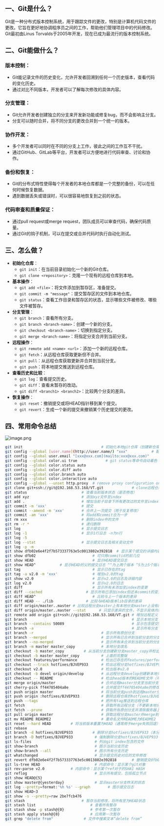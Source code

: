 
## 一、Git是什么？

Git是一种分布式版本控制系统，用于跟踪文件的更改，特别是计算机代码文件的更改。它旨在更好地协调程序员之间的工作，帮助他们管理项目中的代码修改。Git最初由Linus Torvalds于2005年开发，现在已成为最流行的版本控制系统。

## 二、Git能做什么？

### **版本控制**：

- Git能记录文件的历史变化，允许开发者回溯到任何一个历史版本，查看代码的变化历史。
- 通过对比不同版本，开发者可以了解每次修改的具体内容。

### **分支管理**：

- Git允许开发者创建独立的分支来开发新功能或修复bug，而不会影响主分支。
- 分支可以随时合并，将不同分支的更改合并到一个统一的版本。

### **协作开发**：

- 多个开发者可以同时在不同的分支上工作，彼此之间的工作互不干扰。
- 通过GitHub、GitLab等平台，开发者可以方便地进行代码审查、讨论和协作。

### **备份和恢复**：

- Git的分布式特性使得每个开发者的本地仓库都是一个完整的备份，可以在任何时候恢复数据。
- 遇到数据丢失或错误时，可以很容易地恢复到之前的状态。

### **代码审查和质量保证**：

- 通过pull request或merge request，团队成员可以审查代码，确保代码质量。
- 通过Git的钩子机制，可以在提交或合并代码时执行自动化测试。

## 三、怎么做？

- **初始化仓库**：
  - `git init`：在当前目录初始化一个新的Git仓库。
  - `git clone <repository>`：克隆一个现有的远程仓库到本地。
- **基本操作**：
  - `git add <file>`：将文件添加到暂存区，准备提交。
  - `git commit -m "message"`：提交暂存区的文件到本地仓库。
  - `git status`：查看工作目录和暂存区的状态，显示哪些文件被修改、哪些文件被暂存。
- **分支管理**：
  - `git branch`：查看所有分支。
  - `git branch <branch-name>`：创建一个新的分支。
  - `git checkout <branch-name>`：切换到指定分支。
  - `git merge <branch-name>`：将指定分支合并到当前分支。
- **远程操作**：
  - `git remote add <name> <url>`：添加一个新的远程仓库。
  - `git fetch`：从远程仓库获取更新但不合并。
  - `git pull`：从远程仓库获取更新并合并到当前分支。
  - `git push`：将本地提交推送到远程仓库。
- **查看历史和比较**：
  - `git log`：查看提交历史。
  - `git diff`：查看未暂存的改动。
  - `git diff <branch1> <branch2>`：比较两个分支的差异。
- **恢复操作**：
  - `git reset`：撤销提交或将HEAD指针移到某个提交。
  - `git revert`：生成一个新的提交来撤销某个历史提交的更改。

## 四、常用命令总结

![image.png](https://img.myla.eu.org/file/63e371b896520a3973b47.png)

```bash
git init                                    # 初始化本地git仓库（创建新仓库）
git config --global [user.name](http://user.name/) "xxx"           # 配置用户名
git config --global user.email "[xxx@xxx.com](mailto:xxx@xxx.com)"     # 配置邮件
git config --global color.ui true             # git status等命令自动着色
git config --global color.status auto
git config --global color.diff auto
git config --global color.branch auto
git config --global color.interactive auto
git config --global --unset http.proxy  # remove proxy configuration on git
git clone git+ssh://git@192.168.53.168/VT.git             # clone远程仓库
git status                         # 查看当前版本状态（是否修改）
git add xyz                        # 添加xyz文件至index
git add .                          # 增加当前子目录下所有更改过的文件至index
git commit -m 'xxx'                # 提交
git commit --amend -m 'xxx'        # 合并上一次提交（用于反复修改）
git commit -am 'xxx'               # 将add和commit合为一步
git rm xxx                         # 删除index中的文件
git rm -r *                        # 递归删除
git log                            # 显示提交日志
git log -1                         # 显示1行日志 -n为n行
git log -5
git log --stat                     # 显示提交日志及相关变动文件
git log -p -m
git show dfb02e6e4f2f7b573337763e5c0013802e392818  # 显示某个提交的详细内容
git show dfb02                          # 可只用commitid的前几位
git show HEAD                           # 显示HEAD提交日志
git show HEAD^           # 显示HEAD的父的提交日志 ^^为上两个版本 ^5为上5个版本
git tag                                 # 显示已存在的tag
git tag -a v2.0 -m 'xxx'                # 增加v2.0的tag
git show v2.0                           # 显示v2.0的日志及详细内容
git log v2.0                            # 显示v2.0的日志
git diff                                # 显示所有未添加至index的变更
git diff --cached                    # 显示所有已添加index但还未commit的变更
git diff HEAD^                          # 比较与上一个版本的差异
git diff HEAD -- ./lib               # 比较与HEAD版本lib目录的差异
git diff origin/master..master # 比较远程分支master上有本地分支master上没有的
git diff origin/master..master --stat      # 只显示差异的文件，不显示具体内容
git remote add origin git+ssh://git@192.168.53.168/VT.git # 增加远程定义（用于push/pull/fetch）
git branch                                                # 显示本地分支
git branch --contains 50089                               # 显示包含提交50089的分支
git branch -a                                             # 显示所有分支
git branch -r                               # 显示所有原创分支
git branch --merged                         # 显示所有已合并到当前分支的分支
git branch --no-merged                      # 显示所有未合并到当前分支的分支
git branch -m master master_copy            # 本地分支改名
git checkout -b master_copy         # 从当前分支创建新分支master_copy并检出
git checkout -b master master_copy          # 上面的完整版
git checkout features/performance           # 检出已存在的features/performance分支
git checkout --track hotfixes/BJVEP933      # 检出远程分支hotfixes/BJVEP933并创建本地跟踪分支
git checkout v2.0                           # 检出版本v2.0
git checkout -b devel origin/develop        # 从远程分支develop创建新本地分支devel并检出
git checkout -- README                      # 检出head版本的README文件（可用于修改错误回退）
git merge origin/master                     # 合并远程master分支至当前分支
git cherry-pick ff44785404a8e               # 合并提交ff44785404a8e的修改
git push origin master                      # 将当前分支push到远程master分支
git push origin :hotfixes/BJVEP933          # 删除远程仓库的hotfixes/BJVEP933分支
git push --tags                             # 把所有tag推送到远程仓库
git fetch                                   # 获取所有远程分支（不更新本地分支，另需merge）
git fetch --prune                           # 获取所有原创分支并清除服务器上已删掉的分支
git pull origin master                      # 获取远程分支master并merge到当前分支
git mv README README2                       # 重命名文件README为README2
git reset --hard HEAD         # 将当前版本重置为HEAD（通常用于merge失败回退）
git rebase
git branch -d hotfixes/BJVEP933         # 删除分支hotfixes/BJVEP933（本分支修改已合并到其他分支）
git branch -D hotfixes/BJVEP933          # 强制删除分支hotfixes/BJVEP933
git ls-files                             # 列出git index包含的文件
git show-branch                          # 图示当前分支历史
git show-branch --all                    # 图示所有分支历史
git whatchanged                          # 显示提交历史对应的文件修改
git revert dfb02e6e4f2f7b573337763e5c0013802e392818       # 撤销提交dfb02e6e4f2f7b573337763e5c0013802e392818
git ls-tree HEAD                         # 内部命令：显示某个git对象
git rev-parse v2.0            # 内部命令：显示某个ref对于的SHA1 HASH
git reflog                               # 显示所有提交，包括孤立节点
git show HEAD@{5}
git show master@{yesterday}              # 显示master分支昨天的状态
git log --pretty=format:'%h %s' --graph        # 图示提交日志
git show HEAD~3
git show -s --pretty=raw 2be7fcb476
git stash                          # 暂存当前修改，将所有至为HEAD状态
git stash list                         # 查看所有暂存
git stash show -p stash@{0}            # 参考第一次暂存
git stash apply stash@{0}              # 应用第一次暂存
git grep "delete from"              # 文件中搜索文本“delete from”
```